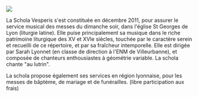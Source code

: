 ![](/images/about-vesperis-ii.jpg)

<p>
La Schola Vesperis s'est constituée en décembre 2011, pour assurer le 
service musical des messes du dimanche soir, dans l'église St Georges 
de Lyon (liturgie latine). Elle puise principalement sa musique dans le 
riche patrimoine liturgique des XV et XVIe siècles, touchée par le 
caractère serein et recueilli de ce répertoire, et par sa fraîcheur 
intemporelle. Elle est dirigée par Sarah Lyonnet (en classe de direction 
à l'ENM de Villeurbanne), et composée de chanteurs enthousiastes à 
géométrie variable. La schola chante "au lutrin".
</p>

<p>
La schola propose également ses services en région lyonnaise, pour les 
messes de bâptème, de mariage et de funérailles. (libre participation 
aux frais)
</p>